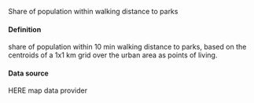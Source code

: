 Share of population within walking distance to parks
#### Definition
share of population within 10 min walking distance to parks, based on the centroids of a 1x1 km grid over the urban area as points of living.
#### Data source
HERE map data provider